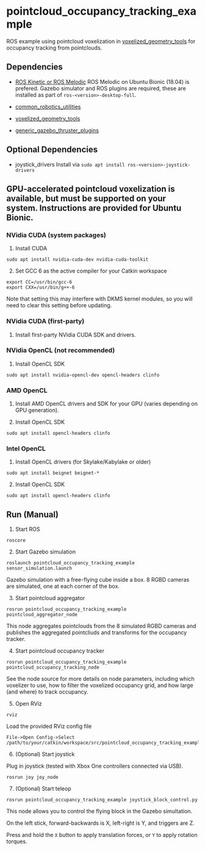 # pointcloud_occupancy_tracking_example
ROS example using pointcloud voxelization in [voxelized_geometry_tools](http://github.com/calderpg/voxelized_geometry_tools) for occupancy tracking from pointclouds.

## Dependencies

- [ROS Kinetic or ROS Melodic](http://ros.org) ROS Melodic on Ubuntu Bionic (18.04) is prefered. Gazebo simulator and ROS plugins are required, these are installed as part of `ros-<version>-desktop-full`.

- [common_robotics_utilities](http://github.com/calderpg/common_robotics_utilities)

- [voxelized_geometry_tools](http://github.com/calderpg/voxelized_geometry_tools)

- [generic_gazebo_thruster_plugins](http://github.com/calderpg/generic_gazebo_thruster_plugins)

## Optional Dependencies

- joystick_drivers Install via `sudo apt install ros-<version>-joystick-drivers`

## GPU-accelerated pointcloud voxelization is available, but must be supported on your system. Instructions are provided for Ubuntu Bionic.

### NVidia CUDA (system packages)

1. Install CUDA

```
sudo apt install nvidia-cuda-dev nvidia-cuda-toolkit
```

2. Set GCC 6 as the active compiler for your Catkin workspace

```
export CC=/usr/bin/gcc-6
export CXX=/usr/bin/g++-6
```

Note that setting this may interfere with DKMS kernel modules, so you will need to clear this setting before updating.

### NVidia CUDA (first-party)

1. Install first-party NVidia CUDA SDK and drivers.

### NVidia OpenCL (not recommended)

1. Install OpenCL SDK

```
sudo apt install nvidia-opencl-dev opencl-headers clinfo
```

### AMD OpenCL

1. Install AMD OpenCL drivers and SDK for your GPU (varies depending on GPU generation).

2. Install OpenCL SDK

```
sudo apt install opencl-headers clinfo
```

### Intel OpenCL

1. Install OpenCL drivers (for Skylake/Kabylake or older)

```
sudo apt install beignet beignet-*
```

2. Install OpenCL SDK

```
sudo apt install opencl-headers clinfo
```

## Run (Manual)

1. Start ROS

```
roscore
```

2. Start Gazebo simulation

```
roslaunch pointcloud_occupancy_tracking_example sensor_simulation.launch
```

Gazebo simulation with a free-flying cube inside a box. 8 RGBD cameras are simulated, one at each corner of the box.

3. Start pointcloud aggregator
```
rosrun pointcloud_occupancy_tracking_example pointcloud_aggregator_node
```

This node aggregates pointclouds from the 8 simulated RGBD cameras and publishes the aggregated pointcliuds and transforms for the occupancy tracker.

4. Start pointcloud occupancy tracker
```
rosrun pointcloud_occupancy_tracking_example pointcloud_occupancy_tracking_node
```

See the node source for more details on node parameters, including which voxelizer to use, how to filter the voxelized occupancy grid, and how large (and where) to track occupancy.

5. Open RViz
```
rviz
```

Load the provided RViz config file
```
File->Open Config->Select /path/to/your/catkin/workspace/src/pointcloud_occupancy_tracking_example/config/occupancy_tracking.rviz
```

6. (Optional) Start joystick

Plug in joystick (tested with Xbox One controllers connected via USB).

```
rosrun joy joy_node
```

7. (Optional) Start teleop
```
rosrun pointcloud_occupancy_tracking_example joystick_block_control.py
```

This node allows you to control the flying block in the Gazebo simultation.

On the left stick, forward-backwards is X, left-right is Y, and triggers are Z.

Press and hold the `X` button to apply translation forces, or `Y` to apply rotation torques.
